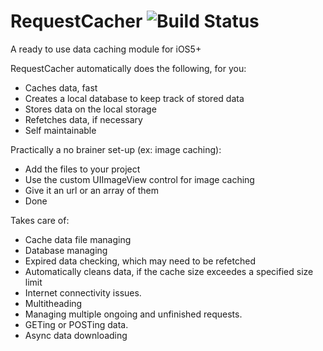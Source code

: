 RequestCacher ![![Build Status](https://travis-ci.org/alingorgan/RequestCacher.png)](https://travis-ci.org/alingorgan/RequestCacher)
===========

A ready to use data caching module for iOS5+

RequestCacher automatically does the following, for you:
- Caches data, fast
- Creates a local database to keep track of stored data
- Stores data on the local storage
- Refetches data, if necessary
- Self maintainable


Practically a no brainer set-up (ex: image caching):
- Add the files to your project
- Use the custom UIImageView control for image caching
- Give it an url or an array of them
- Done

Takes care of:
- Cache data file managing
- Database managing
- Expired data checking, which may need to be refetched
- Automatically cleans data, if the cache size exceedes a specified size limit
- Internet connectivity issues.
- Multitheading
- Managing multiple ongoing and unfinished requests.
- GETing or POSTing data.
- Async data downloading

